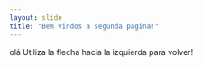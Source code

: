 ```yaml
---
layout: slide
title: "Bem vindos a segunda página!"
---
```

olá
Utiliza la flecha hacia la izquierda para volver!
